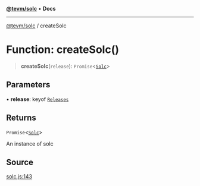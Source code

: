 [**@tevm/solc**](../README.md) • **Docs**

***

[@tevm/solc](../globals.md) / createSolc

# Function: createSolc()

> **createSolc**(`release`): `Promise`\<[`Solc`](../interfaces/Solc.md)\>

## Parameters

• **release**: keyof [`Releases`](../type-aliases/Releases.md)

## Returns

`Promise`\<[`Solc`](../interfaces/Solc.md)\>

An instance of solc

## Source

[solc.js:143](https://github.com/evmts/tevm-monorepo/blob/main/bundler-packages/solc/src/solc.js#L143)
